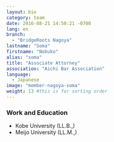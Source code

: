 ```yaml
---
layout: bio
category: team
date: 2016-08-21 14:50:21 -0700
lang: en
branch:
  - "BridgeRoots Nagoya"
lastname: "Soma"
firstname: "Nobuko"
alias: "soma"
title: "Associate Attorney"
association: "Aichi Bar Association"
language:
  - Japanese
image: "member-nagoya-soma"
weight: 13 #this is for sorting order
---
```


### Work and Education
- Kobe University  (LL.B.,)
- Meijo University (LL.M.,)

